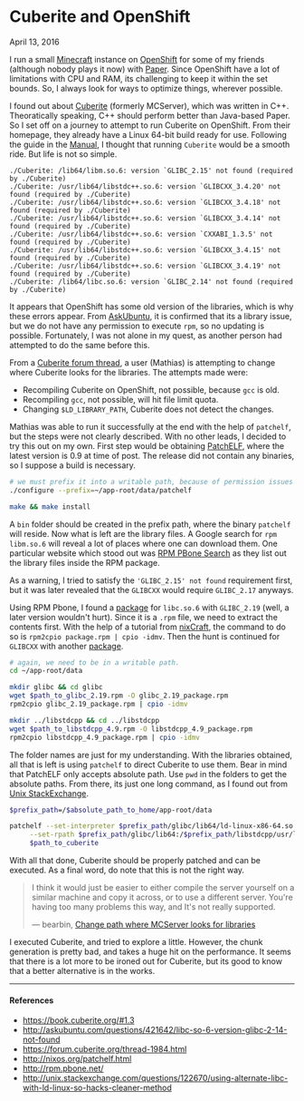 Cuberite and OpenShift
===

April 13, 2016

I run a small [Minecraft](https://minecraft.net/) instance on [OpenShift](https://www.openshift.com/) for some of my friends (although nobody plays it now) with [Paper](https://github.com/PaperMC/Paper). Since OpenShift have a lot of limitations with CPU and RAM, its challenging to keep it within the set bounds. So, I always look for ways to optimize things, wherever possible.

I found out about [Cuberite](http://cuberite.org/) (formerly MCServer), which was written in C++. Theoratically speaking, C++ should perform better than Java-based Paper. So I set off on a journey to attempt to run Cuberite on OpenShift. From their homepage, they already have a Linux 64-bit build ready for use. Following the guide in the [Manual](https://book.cuberite.org/#1.3), I thought that running `Cuberite` would be a smooth ride. But life is not so simple.

```
./Cuberite: /lib64/libm.so.6: version `GLIBC_2.15' not found (required by ./Cuberite)
./Cuberite: /usr/lib64/libstdc++.so.6: version `GLIBCXX_3.4.20' not found (required by ./Cuberite)
./Cuberite: /usr/lib64/libstdc++.so.6: version `GLIBCXX_3.4.18' not found (required by ./Cuberite)
./Cuberite: /usr/lib64/libstdc++.so.6: version `GLIBCXX_3.4.14' not found (required by ./Cuberite)
./Cuberite: /usr/lib64/libstdc++.so.6: version `CXXABI_1.3.5' not found (required by ./Cuberite)
./Cuberite: /usr/lib64/libstdc++.so.6: version `GLIBCXX_3.4.15' not found (required by ./Cuberite)
./Cuberite: /usr/lib64/libstdc++.so.6: version `GLIBCXX_3.4.19' not found (required by ./Cuberite)
./Cuberite: /lib64/libc.so.6: version `GLIBC_2.14' not found (required by ./Cuberite)
```

It appears that OpenShift has some old version of the libraries, which is why these errors appear. From [AskUbuntu](http://askubuntu.com/questions/421642/libc-so-6-version-glibc-2-14-not-found), it is confirmed that its a library issue, but we do not have any permission to execute `rpm`, so no updating is possible. Fortunately, I was not alone in my quest, as another person had attempted to do the same before this.

From a [Cuberite forum thread](https://forum.cuberite.org/thread-1984.html), a user (Mathias) is attempting to change where Cuberite looks for the libraries. The attempts made were:

- Recompiling Cuberite on OpenShift, not possible, because `gcc` is old.
- Recompiling `gcc`, not possible, will hit file limit quota.
- Changing `$LD_LIBRARY_PATH`, Cuberite does not detect the changes.

Mathias was able to run it successfully at the end with the help of `patchelf`, but the steps were not clearly described. With no other leads, I decided to try this out on my own. First step would be obtaining [PatchELF](http://nixos.org/patchelf.html), where the latest version is 0.9 at time of post. The release did not contain any binaries, so I suppose a build is necessary.

```sh
# we must prefix it into a writable path, because of permission issues
./configure --prefix=~/app-root/data/patchelf

make && make install
```

A `bin` folder should be created in the prefix path, where the binary `patchelf` will reside. Now what is left are the library files. A Google search for `rpm libm.so.6` will reveal a lot of places where one can download them. One particular website which stood out was [RPM PBone Search](http://rpm.pbone.net/) as they list out the library files inside the RPM package.

As a warning, I tried to satisfy the `'GLIBC_2.15' not found` requirement first, but it was later revealed that the `GLIBCXX` would require `GLIBC_2.17` anyways.

Using RPM Pbone, I found a [package](http://rpm.pbone.net/index.php3/stat/4/idpl/26926167/dir/other/com/glibc-2.19-1.ram0.99.x86_64.rpm.html) for `libc.so.6` with `GLIBC_2.19` (well, a later version wouldn't hurt). Since it is a `.rpm` file, we need to extract the contents first. With the help of a tutorial from [nixCraft](http://www.cyberciti.biz/tips/how-to-extract-an-rpm-package-without-installing-it.html), the command to do so is `rpm2cpio package.rpm | cpio -idmv`. Then the hunt is continued for `GLIBCXX` with another [package](http://rpm.pbone.net/index.php3/stat/4/idpl/26926147/dir/other/com/gcc-libstdc++-4.9.1-1.ram0.99.x86_64.rpm.html).

```sh
# again, we need to be in a writable path.
cd ~/app-root/data

mkdir glibc && cd glibc
wget $path_to_glibc_2.19.rpm -O glibc_2.19_package.rpm
rpm2cpio glibc_2.19_package.rpm | cpio -idmv

mkdir ../libstdcpp && cd ../libstdcpp
wget $path_to_libstdcpp_4.9.rpm -O libstdcpp_4.9_package.rpm
rpm2cpio libstdcpp_4.9_package.rpm | cpio -idmv
```

The folder names are just for my understanding. With the libraries obtained, all that is left is using `patchelf` to direct Cuberite to use them. Bear in mind that PatchELF only accepts absolute path. Use `pwd` in the folders to get the absolute paths. From there, its just one long command, as I found out from [Unix StackExchange](http://unix.stackexchange.com/questions/122670/using-alternate-libc-with-ld-linux-so-hacks-cleaner-method).

```sh
$prefix_path=/$absolute_path_to_home/app-root/data

patchelf --set-interpreter $prefix_path/glibc/lib64/ld-linux-x86-64.so.2 \
     --set-rpath $prefix_path/glibc/lib64:/$prefix_path/libstdcpp/usr/lib64 \
     $path_to_cuberite
```

With all that done, Cuberite should be properly patched and can be executed. As a final word, do note that this is not the right way.

> I think it would just be easier to either compile the server yourself on a similar machine and copy it across, or to use a different server. You're having too many problems this way, and It's not really supported. 
> 
> &mdash; bearbin, [Change path where MCServer looks for libraries](https://forum.cuberite.org/thread-1984.html)

I executed Cuberite, and tried to explore a little. However, the chunk generation is pretty bad, and takes a huge hit on the performance. It seems that there is a lot more to be ironed out for Cuberite, but its good to know that a better alternative is in the works.

---

#### References

- https://book.cuberite.org/#1.3
- http://askubuntu.com/questions/421642/libc-so-6-version-glibc-2-14-not-found
- https://forum.cuberite.org/thread-1984.html
- http://nixos.org/patchelf.html
- http://rpm.pbone.net/
- http://unix.stackexchange.com/questions/122670/using-alternate-libc-with-ld-linux-so-hacks-cleaner-method
